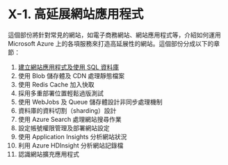 # X-1. 高延展網站應用程式

這個部份將針對常見的網站，如電子商務網站、網站應用程式等，介紹如何運用 Microsoft Azure 上的各項服務來打造高延展性的網站。這個部份分成以下的章節：

1. [建立網站應用程式及使用 SQL 資料庫](01_creating_web_apps_and_using_sql_database.md)
2. 使用 Blob 儲存體及 CDN 處理靜態檔案
3. 使用 Redis Cache 加入快取
4. 採用多重部署位置輕鬆過版測試
5. 使用 WebJobs 及 Queue 儲存體設計非同步處理機制
6. 資料庫的資料切割（sharding）設計
7. 使用 Azure Search 處理網站搜尋作業
8. 設定帳號權限管理及部署網站設定
9. 使用 Application Insights 分析網站狀況
10. 利用 Azure HDInsight 分析網站記錄檔
11. 認識網站擴充應用程式